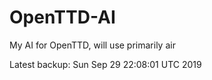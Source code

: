 # OpenTTD-AI
My AI for OpenTTD, will use primarily air

Latest backup: Sun Sep 29 22:08:01 UTC 2019
